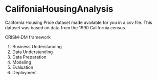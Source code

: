 # CalifoniaHousingAnalysis
California Housing Price dataset made available for you in a csv file. This dataset was based on data from the 1990 California census.

CRISM-DM framework

1. Business Understanding
2. Data Understanding
3. Data Preparation
4. Modeling
5. Evaluation
6. Deployment
